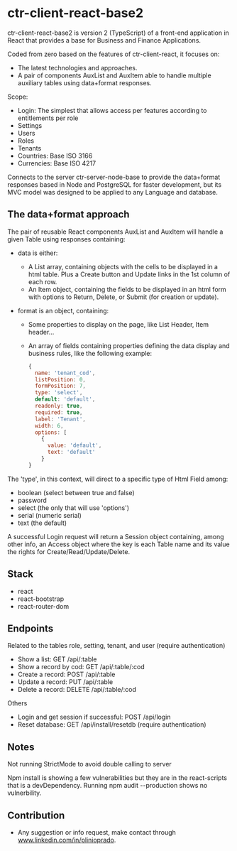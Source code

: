 # ctr-client-react-base2

ctr-client-react-base2 is version 2 (TypeScript) of a front-end application in React that provides a base for Business and Finance Applications.

Coded from zero based on the features of ctr-client-react, it focuses on:

* The latest technologies and approaches.
* A pair of components AuxList and AuxItem able to handle multiple auxiliary tables using data+format responses.

Scope:

* Login: The simplest that allows access per features according to entitlements per role
* Settings
* Users
* Roles
* Tenants
* Countries: Base ISO 3166
* Currencies: Base ISO 4217

Connects to the server ctr-server-node-base to provide the data+format responses based in Node and PostgreSQL for faster development, but its MVC model was designed to be applied to any Language and database.

## The data+format approach

The pair of reusable React components AuxList and AuxItem will handle a given Table using responses containing:

* data is either:

  * A List array, containing objects with the cells to be displayed in a html table. Plus a Create button and Update links in the 1st column of each row.
  * An Item object, containing the fields to be displayed in an html form with options to Return, Delete, or Submit (for creation or update).

* format is an object, containing:

  * Some properties to display on the page, like List Header, Item header...
  * An array of fields containing properties defining the data display and business rules, like the following example:

    ``` js
    {
      name: 'tenant_cod',
      listPosition: 0,
      formPosition: 7,
      type: 'select',
      default: 'default',
      readonly: true,
      required: true,
      label: 'Tenant',
      width: 6,
      options: [
        {
          value: 'default',
          text: 'default'
        }
    }
    ```

The 'type', in this context, will direct to a specific type of Html Field among:

* boolean (select between true and false)
* password
* select (the only that will use 'options')
* serial (numeric serial)
* text (the default)

A successful Login request will return a Session object containing, among other info, an Access object where the key is each Table name and its value the rights for Create/Read/Update/Delete.

## Stack

* react
* react-bootstrap
* react-router-dom

## Endpoints

Related to the tables role, setting, tenant, and user (require authentication)

* Show a list: GET /api/:table
* Show a record by cod: GET /api/:table/:cod
* Create a record: POST /api/:table
* Update a record: PUT /api/:table
* Delete a record: DELETE /api/:table/:cod

Others

* Login and get session if successful: POST /api/login
* Reset database: GET /api/install/resetdb (require authentication)

## Notes

Not running StrictMode to avoid double calling to server

Npm install is showing a few vulnerabilities but they are in the react-scripts that is a devDependency. Running npm audit --production shows no vulnerbility.

## Contribution

* Any suggestion or info request, make contact through www.linkedin.com/in/plinioprado.
